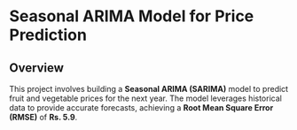 # Seasonal ARIMA Model for Price Prediction

## Overview

This project involves building a **Seasonal ARIMA (SARIMA)** model to predict fruit and vegetable prices for the next year. The model leverages historical data to provide accurate forecasts, achieving a **Root Mean Square Error (RMSE)** of **Rs. 5.9**.
